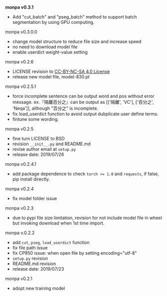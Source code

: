 **monpa v0.3.1**
- Add "cut_batch" and "pseg_batch" method to support batch segmentation by using GPU computing.
  
monpa v0.3.0.0
- change model structure to reduce file size and increase speed
- no need to download model file
- enable userdict weight-value setting

monpa v0.2.6
- LICENSE revision to [CC-BY-NC-SA 4.0 License](http://creativecommons.org/licenses/by-nc-sa/4.0/)
- release new model file, model-830.pt  

monpa v0.2.5.1
- force incomplete sentence can be output word and pos without error message. ex.『隔離百分之』can be output as [['隔離', 'VC'], ['百分之', 'Neqa']], although "百分之" is incomplete.
- fix load_userdict function to avoid output dubplicate user define terms.
- fintune some wording. 

monpa v0.2.5
- fine turn LICENSE to BSD
- revision `__init__.py` and README.md
- revise author email at `setup.py`
- release date: 2019/07/26

monpa v0.2.4.1
- add package dependence to check `torch >= 1.0` and `requests`, if false, pip install directly.

monpa v0.2.4
- fix model folder issue

monpa v0.2.3
- due to pypi file size limitation, revision for not include model file in wheel but invoking download when 1st time import.

monpa v.0.2.2
- add `cut`, `pseg`, `load_userdict` function
- fix file path issue
- fix CP950 issue: when open file by setting encoding="utf-8"
- `setup.py` revision
- README.md revision
- release date: 2019/07/23

monpa v0.2.1
- adopt new training model
